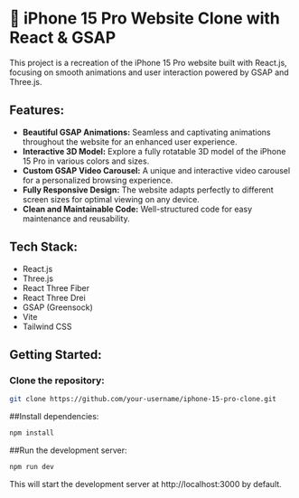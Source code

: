 # 📱 iPhone 15 Pro Website Clone with React & GSAP

This project is a recreation of the iPhone 15 Pro website built with React.js, focusing on smooth animations and user interaction powered by GSAP and Three.js.

## Features:

- **Beautiful GSAP Animations:** Seamless and captivating animations throughout the website for an enhanced user experience.
- **Interactive 3D Model:** Explore a fully rotatable 3D model of the iPhone 15 Pro in various colors and sizes.
- **Custom GSAP Video Carousel:** A unique and interactive video carousel for a personalized browsing experience.
- **Fully Responsive Design:** The website adapts perfectly to different screen sizes for optimal viewing on any device.
- **Clean and Maintainable Code:** Well-structured code for easy maintenance and reusability.

## Tech Stack:

- React.js
- Three.js
- React Three Fiber
- React Three Drei
- GSAP (Greensock)
- Vite
- Tailwind CSS

## Getting Started:

### Clone the repository:

```bash
git clone https://github.com/your-username/iphone-15-pro-clone.git
```
##Install dependencies:
```bash
npm install
```
##Run the development server:
```bash
npm run dev
```
This will start the development server at http://localhost:3000 by default.


